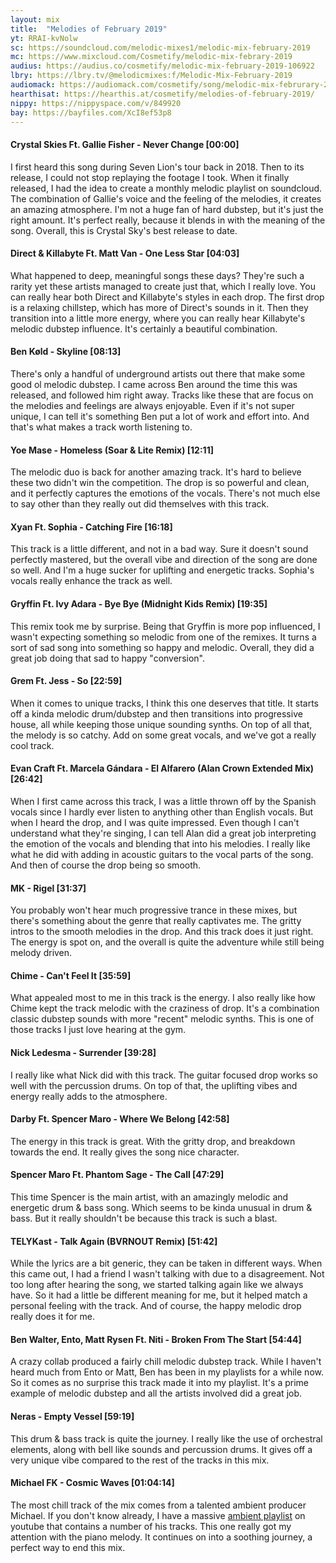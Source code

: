 ```yaml
---
layout: mix
title:  "Melodies of February 2019"
yt: RRAI-kvNolw
sc: https://soundcloud.com/melodic-mixes1/melodic-mix-february-2019
mc: https://www.mixcloud.com/Cosmetify/melodic-mix-febrary-2019
audius: https://audius.co/cosmetify/melodic-mix-february-2019-106922
lbry: https://lbry.tv/@melodicmixes:f/Melodic-Mix-February-2019
audiomack: https://audiomack.com/cosmetify/song/melodic-mix-februrary-2019
hearthisat: https://hearthis.at/cosmetify/melodies-of-february-2019/
nippy: https://nippyspace.com/v/849920
bay: https://bayfiles.com/XcI8ef53p8
---
```


#### Crystal Skies Ft. Gallie Fisher - Never Change [00:00]

I first heard this song during Seven Lion's tour back in 2018. Then to its release, I could not stop replaying the footage I took. When it finally released, I had the idea to create a monthly melodic playlist on soundcloud. The combination of Gallie's voice and the feeling of the melodies, it creates an amazing atmosphere. I'm not a huge fan of hard dubstep, but it's just the right amount. It's perfect really, because it blends in with the meaning of the song. Overall, this is Crystal Sky's best release to date.

#### Direct & Killabyte Ft. Matt Van - One Less Star [04:03]

What happened to deep, meaningful songs these days? They're such a rarity yet these artists managed to create just that, which I really love. You can really hear both Direct and Killabyte's styles in each drop. The first drop is a relaxing chillstep, which has more of Direct's sounds in it. Then they transition into a little more energy, where you can really hear Killabyte's melodic dubstep influence. It's certainly a beautiful combination.

#### Ben Køld - Skyline [08:13]

There's only a handful of underground artists out there that make some good ol melodic dubstep. I came across Ben around the time this was released, and followed him right away. Tracks like these that are focus on the melodies and feelings are always enjoyable. Even if it's not super unique, I can tell it's something Ben put a lot of work and effort into. And that's what makes a track worth listening to.

#### Yoe Mase - Homeless (Soar & Lite Remix) [12:11]

The melodic duo is back for another amazing track. It's hard to believe these two didn't win the competition. The drop is so powerful and clean, and it perfectly captures the emotions of the vocals. There's not much else to say other than they really out did themselves with this track.

#### Xyan Ft. Sophia - Catching Fire [16:18]

This track is a little different, and not in a bad way. Sure it doesn't sound perfectly mastered, but the overall vibe and direction of the song are done so well. And I'm a huge sucker for uplifting and energetic tracks. Sophia's vocals really enhance the track as well.

#### Gryffin Ft. Ivy Adara - Bye Bye (Midnight Kids Remix) [19:35]

This remix took me by surprise. Being that Gryffin is more pop influenced, I wasn't expecting something so melodic from one of the remixes. It turns a sort of sad song into something so happy and melodic. Overall, they did a great job doing that sad to happy "conversion".

#### Grem Ft. Jess - So  [22:59]

When it comes to unique tracks, I think this one deserves that title. It starts off a kinda melodic drum/dubstep and then transitions into progressive house, all while keeping those unique sounding synths. On top of all that, the melody is so catchy. Add on some great vocals, and we've got a really cool track.

#### Evan Craft Ft. Marcela Gándara - El Alfarero (Alan Crown Extended Mix) [26:42]

When I first came across this track, I was a little thrown off by the Spanish vocals since I hardly ever listen to anything other than English vocals. But when I heard the drop, and I was quite impressed. Even though I can't understand what they're singing, I can tell Alan did a great job interpreting the emotion of the vocals and blending that into his melodies. I really like what he did with adding in acoustic guitars to the vocal parts of the song. And then of course the drop being so smooth.

#### MK - Rigel [31:37]

You probably won't hear much progressive trance in these mixes, but there's something about the genre that really captivates me. The gritty intros to the smooth melodies in the drop. And this track does it just right. The energy is spot on, and the overall is quite the adventure while still being melody driven.

#### Chime - Can't Feel It [35:59]

What appealed most to me in this track is the energy. I also really like how Chime kept the track melodic with the craziness of drop. It's a combination classic dubstep sounds with more "recent" melodic synths. This is one of those tracks I just love hearing at the gym.

#### Nick Ledesma - Surrender [39:28]

I really like what Nick did with this track. The guitar focused drop works so well with the percussion drums. On top of that, the uplifting vibes and energy really adds to the atmosphere.

#### Darby Ft. Spencer Maro - Where We Belong [42:58]

The energy in this track is great. With the gritty drop, and breakdown towards the end. It really gives the song nice character.

#### Spencer Maro Ft. Phantom Sage - The Call [47:29]

This time Spencer is the main artist, with an amazingly melodic and energetic drum & bass song. Which seems to be kinda unusual in drum & bass. But it really shouldn't be because this track is such a blast.

#### TELYKast - Talk Again (BVRNOUT Remix) [51:42]

While the lyrics are a bit generic, they can be taken in different ways. When this came out, I had a friend I wasn't talking with due to a disagreement. Not too long after hearing the song, we started talking again like we always have. So it had a little be different meaning for me, but it helped match a personal feeling with the track. And of course, the happy melodic drop really does it for me.

#### Ben Walter, Ento, Matt Rysen Ft. Niti - Broken From The Start [54:44]

A crazy collab produced a fairly chill melodic dubstep track. While I haven't heard much from Ento or Matt, Ben has been in my playlists for a while now. So it comes as no surprise this track made it into my playlist. It's a prime example of melodic dubstep and all the artists involved did a great job.

#### Neras - Empty Vessel [59:19]

This drum & bass track is quite the journey. I really like the use of orchestral elements, along with bell like sounds and percussion drums. It gives off a very unique vibe compared to the rest of the tracks in this mix.

#### Michael FK - Cosmic Waves [01:04:14]

The most chill track of the mix comes from a talented ambient producer Michael. If you don't know already, I have a massive [ambient playlist](https://www.youtube.com/playlist?list=PLbXPToUISGbnv4uTX_MY5TjmeFI-0ICEv) on youtube that contains a number of his tracks. This one really got my attention with the piano melody. It continues on into a soothing journey, a perfect way to end this mix.